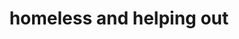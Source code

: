 ---
pid: llp251
title: homeless and helping out
location_transcription: corner store
coordinates: "[-75.123713503551, 40.035716028503]"
zipcode: '19120'
gen_neighborhood: North Philadelphia
neighborhood: Logan,Olney
outside_phl: 
age: '12'
age_range: 6-13
instagram: 
image_file_name: llp_251.jpg
proposal_transcription: A little boy comes and sit down on the side walk. A man comes
  and gives the little boy some money and walks away. The boy went and bought a lottery
  ticket. 2 weeks later he is rich, the he go back to the man and gave him money that
  he needed for his family.
topic: Family,Human Rights,Inequality
topic_summary: 0, 0, 0
type: Conceptual
keywords_other: homeless, lottery, story
credit: Jovanni Cordero ur
image_labels: 
twitter: 
facebook: 
permalink: "/monuments/llp251/"
layout: item-page
---